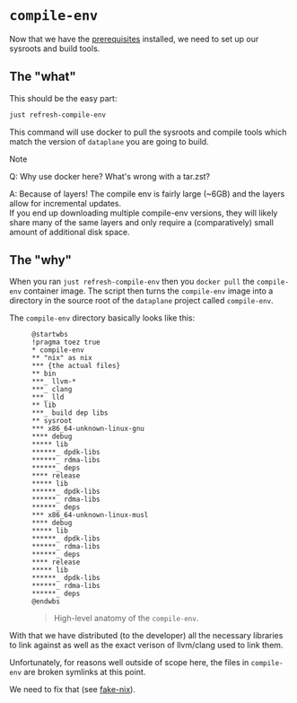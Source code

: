 # `compile-env`

Now that we have the [prerequisites](./prerequisites.md) installed, we need to set up our sysroots and build tools.

## The "what"

This should be the easy part:

```bash
just refresh-compile-env
```

This command will use docker to pull the sysroots and compile tools which match the version of `dataplane` you are going to build.

> [!NOTE]
> 
> Q: Why use docker here?  What's wrong with a tar.zst?
> 
> A: Because of layers!
> The compile env is fairly large (~6GB) and the layers allow for incremental updates.  
> If you end up downloading multiple compile-env versions, they will likely share many of the same layers and only require a (comparatively) small amount of additional disk space.


## The "why"

When you ran `just refresh-compile-env` then you `docker pull` the `compile-env` container image.
The script then turns the `compile-env` image into a directory in the source root of the `dataplane` project called `compile-env`.

The `compile-env` directory basically looks like this:

<figure title="compile-env">

```puml
@startwbs
!pragma toez true
* compile-env
** "nix" as nix
*** {the actual files}
** bin
***_ llvm-*
***_ clang
***_ lld
** lib
***_ build dep libs
** sysroot
*** x86_64-unknown-linux-gnu
**** debug
***** lib
******_ dpdk-libs
******_ rdma-libs
******_ deps
**** release
***** lib
******_ dpdk-libs
******_ rdma-libs
******_ deps
*** x86_64-unknown-linux-musl
**** debug
***** lib
******_ dpdk-libs
******_ rdma-libs
******_ deps
**** release
***** lib
******_ dpdk-libs
******_ rdma-libs
******_ deps
@endwbs
```
> High-level anatomy of the `compile-env`.
</figure>

With that we have distributed (to the developer) all the necessary libraries to link against as well as the exact verison of llvm/clang used to link them.

Unfortunately, for reasons well outside of scope here, the files in `compile-env` are broken symlinks at this point.

We need to fix that (see [fake-nix](./fake-nix.md)).
